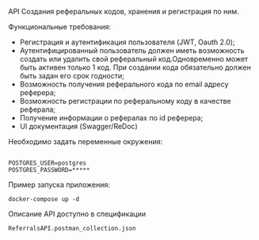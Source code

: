 API Создания реферальных кодов, хранения и регистрация по ним.

Функциональные требования:
  - Регистрация и аутентификация пользователя (JWT, Oauth 	2.0);
  - Аутентифицированный 	пользователь должен иметь возможность 	создать или удалить свой реферальный код.Одновременно может быть активен только 1 код. При создании кода обязательно 	должен быть задан его срок годности;
  - Возможность получения реферального кода по email адресу реферера;
  - Возможность регистрации по реферальному коду в 	качестве реферала;
  - Получение 	информации о рефералах по id реферера;
  - UI документация (Swagger/ReDoc)


Необходимо задать переменные окружения:
<pre><code>
POSTGRES_USER=postgres
POSTGRES_PASSWORD=*****
</code></pre>

Пример запуска приложения:
  <pre><code>docker-compose up -d</code></pre>


Описание API доступно в спецификации
<pre><code>ReferralsAPI.postman_collection.json</code></pre>
